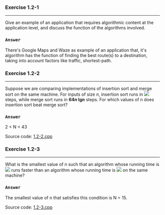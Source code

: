 ### Exercise 1.2-1
***
Give an example of an application that requires algorithmic content at the application level, and discuss the function of the algorithms 
involved.

### `Answer`
There's Google Maps and Waze as example of an application that, it's algorithm has the function of finding the best route(s) to a destination, taking into account factors like traffic, shortest-path.
### Exercise 1.2-2
***
Suppose we are comparing implementations of insertion sort and merge sort on the same machine. For inputs of size *n*, insertion sort runs 
in ![](http://latex.codecogs.com/gif.latex?8n^{2}) steps, while merge sort runs in __64*n* lg*n*__ steps. For which values of n does insertion sort beat merge sort?

### `Answer`
2 < N < 43

Source code: [1.2-2.cpp](https://gist.github.com/nicowxd/7359cfeee423e30a47e4e7ee79668222)
### Exercise 1.2-3
***
What is the smallest value of *n* such that an algorithm whose running time is ![](http://latex.codecogs.com/gif.latex?100n^{2}) runs faster than an algorithm whose running time is ![](http://latex.codecogs.com/gif.latex?2^{n}) on the same machine?

### `Answer`
The smallest value of n that satisfies this condition is N = 15.

Source code: [1.2-3.cpp](https://gist.github.com/nicowxd/b60862868332f5e224d32795071d7a93)
